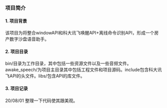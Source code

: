 ### 项目简介

#### 1. 项目背景

该项目为将整合windowAPI和科大讯飞唤醒API+离线命令识别API，形成一个房产数字沙盘语音助手。

#### 2. 项目目录

bin/目录为工作目录，其中包括一些资源文件以及一些音频文件。awake_speech/为项目主目录其中包括工程文件和项目源码。include包含科大讯飞API的头文件。libs/包含API的库文件。

#### 3. 项目记录

20/08/01 整理一下代码使其跟美观。